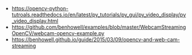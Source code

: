 * https://opencv-python-tutroals.readthedocs.io/en/latest/py_tutorials/py_gui/py_video_display/py_video_display.html
* https://github.com/benhowell/examples/blob/master/WebcamStreamingOpenCV/webcam-opencv-example.py
* https://benhowell.github.io/guide/2015/03/09/opencv-and-web-cam-streaming

